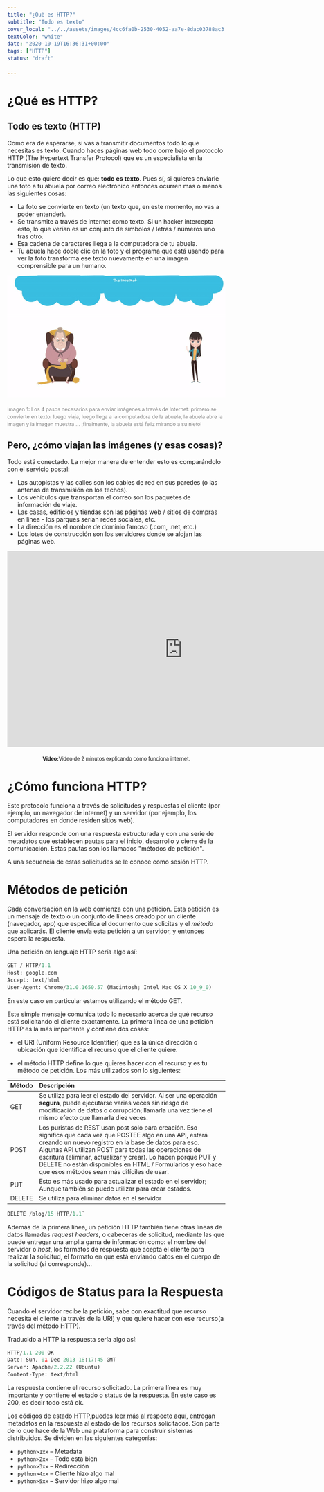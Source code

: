```yaml
---
title: "¿Què es HTTP?"
subtitle: "Todo es texto"
cover_local: "../../assets/images/4cc6fa0b-2530-4052-aa7e-8dac03788ac3.png"
textColor: "white"
date: "2020-10-19T16:36:31+00:00"
tags: ["HTTP"]
status: "draft"

---
```




# ¿Qué es HTTP?

  
## Todo es texto (HTTP)

Como era de esperarse, si vas a transmitir documentos todo lo que necesitas es texto. Cuando haces páginas web todo corre bajo el protocolo HTTP (The Hypertext Transfer Protocol) que es un especialista en la transmisión de texto.

Lo que esto quiere decir es que: **todo es texto**. Pues sí, si quieres enviarle una foto a tu abuela por correo electrónico entonces ocurren mas o menos las siguientes cosas:


+ La foto se convierte en texto (un texto que, en este momento, no vas a poder entender).
+ Se transmite a través de internet como texto. Si un hacker intercepta esto, lo que verían es un conjunto de símbolos / letras / números uno tras otro.
+ Esa cadena de caracteres llega a la computadora de tu abuela.
+ Tu abuela hace doble clic en la foto y el programa que está usando para ver la foto transforma ese texto nuevamente en una imagen comprensible para un humano.


![what is the internet](../../assets/images/2fd53b0a-5243-4440-8fc6-7fd74ac5a46e.gif)
  

<small style="color:grey">Imagen 1: Los 4 pasos necesarios para enviar imágenes a través de Internet: primero se convierte en texto, luego viaja, luego llega a la computadora de la abuela, la abuela abre la imagen y la imagen muestra ... ¡finalmente, la abuela está feliz mirando a su nieto! </small>

## Pero, ¿cómo viajan las imágenes (y esas cosas)?

Todo está conectado. La mejor manera de entender esto es comparándolo con el servicio postal:

+ Las autopistas y las calles son los cables de red en sus paredes (o las antenas de transmisión en los techos).
+ Los vehículos que transportan el correo son los paquetes de información de viaje.
+ Las casas, edificios y tiendas son las páginas web / sitios de compras en línea - los parques serían redes sociales, etc.
+ La dirección es el nombre de dominio famoso (.com, .net, etc.)
+ Los lotes de construcción son los servidores donde se alojan las páginas web.


<iframe width="807" height="453" src="https://www.youtube.com/embed/UiBT3Kj8KBM" frameborder="0" allow="accelerometer; autoplay; encrypted-media; gyroscope; picture-in-picture" allowfullscreen></iframe>

<p style="text-align:center;"><small>
<strong>Video:</strong>Video de 2 minutos explicando cómo funciona internet.
</small><p>
  


# ¿Cómo funciona HTTP?



Este protocolo funciona a través de solicitudes y respuestas el cliente (por ejemplo, un navegador de internet) y un servidor (por ejemplo, los computadores en donde residen sitios web). 

El servidor responde con una respuesta estructurada y con una serie de metadatos que establecen pautas para el inicio, desarrollo y cierre de la comunicación. Estas pautas son los llamados "métodos de petición".

A una secuencia de estas solicitudes se le conoce como sesión HTTP.

# Métodos de petición

Cada conversación en la web comienza con una petición. Esta petición es un mensaje de texto o un conjunto de líneas creado por un cliente (navegador, app) que especifica el documento que solicitas y el *método* que aplicarás. El cliente envía esta petición a un servidor, y entonces espera la respuesta.

Una petición en lenguaje HTTP sería algo así:

```python
GET / HTTP/1.1 
Host: google.com
Accept: text/html
User-Agent: Chrome/31.0.1650.57 (Macintosh; Intel Mac OS X 10_9_0)
```
En este caso en particular estamos utilizando el método GET. 

Este simple mensaje comunica todo lo necesario acerca de qué recurso está solicitando el cliente exactamente. La primera línea de una petición HTTP es la más importante y contiene dos cosas:

+ el URI (Uniform Resource Identifier) que es la única dirección o ubicación que identifica el recurso que el cliente quiere.

+ el método HTTP define lo que quieres hacer con el recurso y es tu método de petición. Los más utilizados son lo siguientes:

|**Método**    |**Descripción**    |
|:-------------|:--------------|
|GET          |Se utiliza para leer el estado del servidor. Al ser una operación **segura**, puede ejecutarse varias veces sin riesgo de modificación de datos o corrupción; llamarla una vez tiene el mismo efecto que llamarla diez veces.    |
|POST        |Los puristas de REST usan post solo para creación. Eso significa que cada vez que POSTEE algo en una API, estará creando un nuevo registro en la base de datos para eso. Algunas API utilizan POST para todas las operaciones de escritura (eliminar, actualizar y crear). Lo hacen porque PUT y DELETE no están disponibles en HTML / Formularios y eso hace que esos métodos sean más difíciles de usar.      |
|PUT      |Esto es más usado para actualizar el estado en el servidor; Aunque también se puede utilizar para crear estados.     |
|DELETE     |Se utiliza para eliminar datos en el servidor     |


```python
DELETE /blog/15 HTTP/1.1`
```
Además de la primera línea, un petición HTTP también tiene otras líneas de datos llamadas _request headers_, o cabeceras de solicitud, mediante las que puede entregar una amplia gama de información como: el nombre del servidor o _host_, los formatos de respuesta que acepta el cliente para realizar la solicitud, el formato en que está enviando datos en el cuerpo de la solicitud (si corresponde)...


# Códigos de Status para la Respuesta


Cuando el servidor recibe la petición, sabe con exactitud que recurso necesita el cliente (a través de la URI) y que quiere hacer con ese recurso(a través del método HTTP). 

Traducido a HTTP la respuesta sería algo así:

```python
HTTP/1.1 200 OK
Date: Sun, 01 Dec 2013 18:17:45 GMT
Server: Apache/2.2.22 (Ubuntu)
Content-Type: text/html
```

La respuesta contiene el recurso solicitado. La primera línea es muy importante y contiene el estado o status de la respuesta. En este caso es 200, es decir todo está ok.
 
Los códigos de estado HTTP,[puedes leer más al respecto aquí](https://developer.mozilla.org/es/docs/Web/HTTP/Status), entregan metadatos en la respuesta al estado de los recursos solicitados. Son parte de lo que hace de la Web una plataforma para construir sistemas distribuidos. Se dividen en las siguientes categorías:


+ `python>1xx` – Metadata
+ `python>2xx` – Todo esta bien
+ `python>3xx` – Redirección
+ `python>4xx` – Cliente hizo algo mal
+ `python>5xx` – Servidor hizo algo mal
